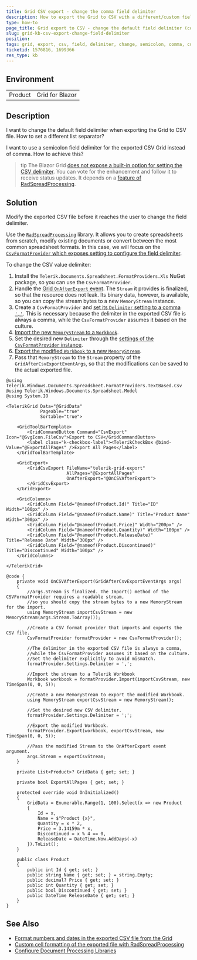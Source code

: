 ```yaml
---
title: Grid CSV export - change the comma field delimiter
description: How to export the Grid to CSV with a different/custom field delimiter?
type: how-to
page_title: Grid export to CSV - change the default field delimiter (comma)
slug: grid-kb-csv-export-change-field-delimiter
position: 
tags: grid, export, csv, field, delimiter, change, semicolon, comma, custom
ticketid: 1576816, 1699366
res_type: kb
---
```


## Environment

<table>
    <tbody>
        <tr>
            <td>Product</td>
            <td>Grid for Blazor</td>
        </tr>
    </tbody>
</table>

## Description

I want to change the default field delimiter when exporting the Grid to CSV file. How to set a different list separator?

I want to use a semicolon field delimiter for the exported CSV Grid instead of comma. How to achieve this?

>tip The Blazor Grid [does not expose a built-in option for setting the CSV delimiter](https://feedback.telerik.com/blazor/1577167-option-to-configure-the-field-delimiter-when-exporting-to-csv). You can vote for the enhancement and follow it to receive status updates. It depends on a [feature of RadSpreadProcessing](https://feedback.telerik.com/document-processing/1356286-spreadstreamprocessing-implement-settings-for-changing-the-delimiter-and-quote-when-exporting-to-csv).

## Solution

Modify the exported CSV file before it reaches the user to change the field delimiter.

Use the [`RadSpreadProcessing`](https://docs.telerik.com/devtools/document-processing/libraries/radspreadprocessing/overview) library. It allows you to create spreadsheets from scratch, modify existing documents or convert between the most common spreadsheet formats. In this case, we will focus on the [`CsvFormatProvider` which exposes setting to configure the field delimiter](https://docs.telerik.com/devtools/document-processing/libraries/radspreadprocessing/formats-and-conversion/csv/settings).

To change the CSV value delimiter:

1. Install the `Telerik.Documents.Spreadsheet.FormatProviders.Xls` NuGet package, so you can use the `CsvFormatProvider`.
1. Handle the [Grid `OnAfterExport` event](slug:grid-export-events#onafterexport). The `Stream` it provides is finalized, so that the resource does not leak. Its binary data, however, is available, so you can copy the stream bytes to a new `MemoryStream` instance.
1. Create a `CsvFormatProvider` and [set its `Delimiter` setting to a comma `','`](https://docs.telerik.com/devtools/document-processing/libraries/radspreadprocessing/formats-and-conversion/csv/settings). This is necessary because the delimiter in the exported CSV file is always a comma, while the `CsvFormatProvider` assumes it based on the culture.
1. [Import the new `MemoryStream` to a `Workbook`](https://docs.telerik.com/devtools/document-processing/libraries/radspreadprocessing/formats-and-conversion/csv/csvformatprovider#import).
1. Set the desired new `Delimiter` through the [settings of the `CsvFormatProvider` instance](https://docs.telerik.com/devtools/document-processing/libraries/radspreadprocessing/formats-and-conversion/csv/settings).
1. [Export the modified `Workbook` to a new `MemoryStream`](https://docs.telerik.com/devtools/document-processing/knowledge-base/import-export-save-load-workbook#save-workbook-to-filestream-or-memorystream).
1. Pass that `MemoryStream` to the `Stream` property of the `GridAfterCsvExportEventArgs`, so that the modifications can be saved to the actual exported file.

````RAZOR.skip-repl
@using Telerik.Windows.Documents.Spreadsheet.FormatProviders.TextBased.Csv
@using Telerik.Windows.Documents.Spreadsheet.Model
@using System.IO

<TelerikGrid Data="@GridData"
             Pageable="true"
             Sortable="true">

    <GridToolBarTemplate>
        <GridCommandButton Command="CsvExport" Icon="@SvgIcon.FileCsv">Export to CSV</GridCommandButton>
        <label class="k-checkbox-label"><TelerikCheckBox @bind-Value="@ExportAllPages" />Export All Pages</label>
    </GridToolBarTemplate>

    <GridExport>
        <GridCsvExport FileName="telerik-grid-export"
                       AllPages="@ExportAllPages"
                       OnAfterExport="@OnCSVAfterExport">
        </GridCsvExport>
    </GridExport>

    <GridColumns>
        <GridColumn Field="@nameof(Product.Id)" Title="ID" Width="100px" />
        <GridColumn Field="@nameof(Product.Name)" Title="Product Name" Width="300px" />
        <GridColumn Field="@nameof(Product.Price)" Width="200px" />
        <GridColumn Field="@nameof(Product.Quantity)" Width="100px" />
        <GridColumn Field="@nameof(Product.ReleaseDate)" Title="Release Date" Width="300px" />
        <GridColumn Field="@nameof(Product.Discontinued)" Title="Discontinued" Width="100px" />
    </GridColumns>

</TelerikGrid>

@code {
    private void OnCSVAfterExport(GridAfterCsvExportEventArgs args)
    {
        //args.Stream is finalized. The Import() method of the CSVFormatProvider requires a readable stream,
        //so you should copy the stream bytes to a new MemoryStream for the import.
        using MemoryStream importCsvStream = new MemoryStream(args.Stream.ToArray());

        //Create a CSV format provider that imports and exports the CSV file.
        CsvFormatProvider formatProvider = new CsvFormatProvider();

        //The delimiter in the exported CSV file is always a comma,
        //while the CsvFormatProvider assumes it based on the culture.
        //Set the delimiter explicitly to avoid mismatch.
        formatProvider.Settings.Delimiter = ',';

        //Import the stream to a Telerik Workbook
        Workbook workbook = formatProvider.Import(importCsvStream, new TimeSpan(0, 0, 5));

        //Create a new MemoryStream to export the modified Workbook.
        using MemoryStream exportCsvStream = new MemoryStream();

        //Set the desired new CSV delimiter.
        formatProvider.Settings.Delimiter = ';';

        //Export the modified Workbook.
        formatProvider.Export(workbook, exportCsvStream, new TimeSpan(0, 0, 5));

        //Pass the modified Stream to the OnAfterExport event argument.
        args.Stream = exportCsvStream;
    }

    private List<Product>? GridData { get; set; }

    private bool ExportAllPages { get; set; }

    protected override void OnInitialized()
    {
        GridData = Enumerable.Range(1, 100).Select(x => new Product
        {
            Id = x,
            Name = $"Product {x}",
            Quantity = x * 2,
            Price = 3.14159m * x,
            Discontinued = x % 4 == 0,
            ReleaseDate = DateTime.Now.AddDays(-x)
        }).ToList();
    }

    public class Product
    {
        public int Id { get; set; }
        public string Name { get; set; } = string.Empty;
        public decimal? Price { get; set; }
        public int Quantity { get; set; }
        public bool Discontinued { get; set; }
        public DateTime ReleaseDate { get; set; }
    }
}
````

## See Also

* [Format numbers and dates in the exported CSV file from the Grid](slug:grid-kb-number-formatting-of-the-csv-export)
* [Custom cell formatting of the exported file with RadSpreadProcessing](slug:grid-kb-custom-cell-formatting-with-radspreadprocessing)
* [Configure Document Processing Libraries](slug:getting-started-vs-integration-dpl)
